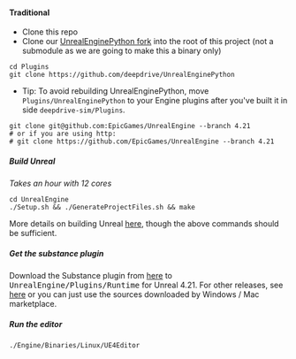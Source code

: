 #### Traditional <a name="local-linux-traditional"></a>

- Clone this repo
- Clone our [UnrealEnginePython fork](https://github.com/deepdrive/UnrealEnginePython) into the root of this project (not a submodule as we are going to make this a binary only)

```
cd Plugins
git clone https://github.com/deepdrive/UnrealEnginePython
```

- Tip: To avoid rebuilding UnrealEnginePython, move `Plugins/UnrealEnginePython` to your Engine plugins after you've built it in side `deepdrive-sim/Plugins`.

```
git clone git@github.com:EpicGames/UnrealEngine --branch 4.21
# or if you are using http: 
# git clone https://github.com/EpicGames/UnrealEngine --branch 4.21
```

##### Build Unreal

_Takes an hour with 12 cores_

```
cd UnrealEngine
./Setup.sh && ./GenerateProjectFiles.sh && make
```

More details on building Unreal [here](https://wiki.unrealengine.com/Building_On_Linux), though the above commands should be sufficient.

##### Get the substance plugin

Download the Substance plugin from [here](https://forum.allegorithmic.com/index.php/topic,26732.0.html) to
<kbd>UnrealEngine/Plugins/Runtime</kbd> for Unreal 4.21. For other releases, see [here](https://forum.allegorithmic.com/index.php/board,23.0.html) or you can just use the sources downloaded by Windows / Mac marketplace.

##### Run the editor
```
./Engine/Binaries/Linux/UE4Editor
```